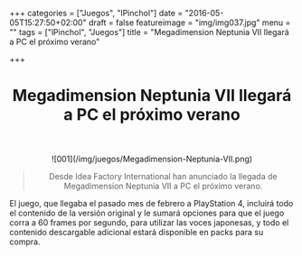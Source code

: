 +++
categories = ["Juegos", "lPinchol"]
date = "2016-05-05T15:27:50+02:00"
draft = false
featureimage = "img/img037.jpg"
menu = ""
tags = ["lPinchol", "Juegos"]
title = "Megadimension Neptunia VII llegará a PC el próximo verano"

+++

# <center>Megadimension Neptunia VII llegará a PC el próximo verano</center></br>
<center>![001](/img/juegos/Megadimension-Neptunia-VII.png)</center>

> <center>Desde Idea Factory International han anunciado la llegada de Megadimension Neptunia VII a PC el próximo verano.

El juego, que llegaba el pasado mes de febrero a PlayStation 4, incluirá todo el contenido de la versión original y le sumará opciones para que el juego corra a 60 frames por segundo, para utilizar las voces japonesas, y todo el contenido descargable adicional estará disponible en packs para su compra.</center></br>
